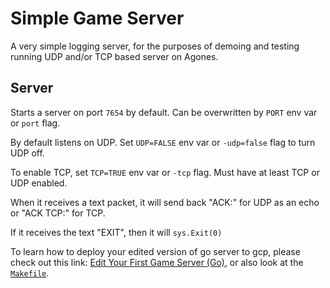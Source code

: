 # Simple Game Server

A very simple logging server, for the purposes of demoing and testing
running UDP and/or TCP based server on Agones.

## Server
Starts a server on port `7654` by default. Can be overwritten by `PORT` env var or `port` flag.

By default listens on UDP. Set `UDP=FALSE` env var or `-udp=false` flag to turn UDP off.

To enable TCP, set `TCP=TRUE` env var or `-tcp` flag. Must have at least TCP or UDP enabled.

When it receives a text packet, it will send back "ACK:<text content>" for UDP as an echo or "ACK TCP:<text content>" for TCP. 

If it receives the text "EXIT", then it will `sys.Exit(0)`

To learn how to deploy your edited version of go server to gcp, please check out this link: [Edit Your First Game Server (Go)](https://agones.dev/site/docs/getting-started/edit-first-gameserver-go/),
or also look at the [`Makefile`](./Makefile).
